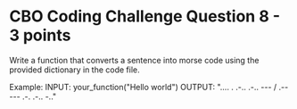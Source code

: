 # CBO Coding Challenge Question 8 - 3 points

Write a function that converts a sentence into morse code using the provided dictionary in the code file.

Example:
INPUT: your_function("Hello world")
OUTPUT: ".... . .-.. .-.. --- / .-- --- .-. .-.. -.."
